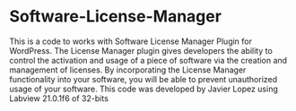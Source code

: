 # Software-License-Manager
This is a code to works with Software License Manager Plugin for WordPress.
The License Manager plugin gives developers the ability to control the activation and usage of a piece of software via the creation and management of licenses.
By incorporating the License Manager functionality into your software, you will be able to prevent unauthorized usage of your software.
This code was developed by Javier Lopez using Labview 21.0.1f6 of 32-bits
